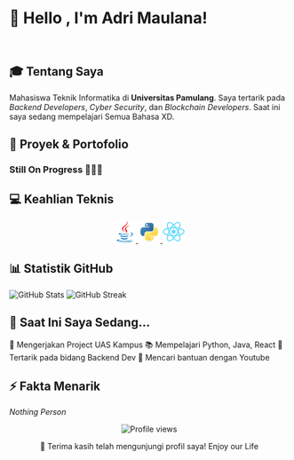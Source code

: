 # 👋 Hello <coders>, I'm Adri Maulana!
<div align="center">
  <img src= "">
</div>

## 🎓 Tentang Saya
Mahasiswa Teknik Informatika di **Universitas Pamulang**. Saya tertarik pada _Backend Developers_, _Cyber Security_, dan _Blockchain Developers_. Saat ini saya sedang mempelajari Semua Bahasa XD.
<div align="center">

</div>

## 🚀 Proyek & Portofolio
  ### Still On Progress 🚀🚀🚀

## 💻 Keahlian Teknis
<div align="center">
<p>
  <a href="https://www.java.com/">
    <img src="https://raw.githubusercontent.com/devicons/devicon/master/icons/java/java-original.svg" alt="Java" width="40" height="40"/>
  </a>
  <a href="https://www.python.org/">
    <img src="https://raw.githubusercontent.com/devicons/devicon/master/icons/python/python-original.svg" alt="Python" width="40" height="40"/>
  </a>
  <a href="https://reactjs.org/">
    <img src="https://raw.githubusercontent.com/devicons/devicon/master/icons/react/react-original.svg" alt="React" width="40" height="40"/>
  </a>
</p>
</div>

## 📊 Statistik GitHub
<div align="justify">
  <img src="https://github-readme-stats.vercel.app/api?username=username-anda&show_icons=true&theme=radical" alt="GitHub Stats" />
  <img src="https://github-readme-streak-stats.herokuapp.com/?user=username-anda&theme=radical" alt="GitHub Streak" />
</div>


## 🌱 Saat Ini Saya Sedang...

🔭 Mengerjakan Project UAS Kampus
📚 Mempelajari Python, Java, React
👯 Tertarik pada bidang Backend Dev
🤔 Mencari bantuan dengan Youtube

## ⚡ Fakta Menarik

_Nothing Person_


<div align="center">
  <img src="https://komarev.com/ghpvc/?username=username-anda&color=blueviolet" alt="Profile views" />
  <p>💖 Terima kasih telah mengunjungi profil saya! Enjoy our Life <p>
</div>
